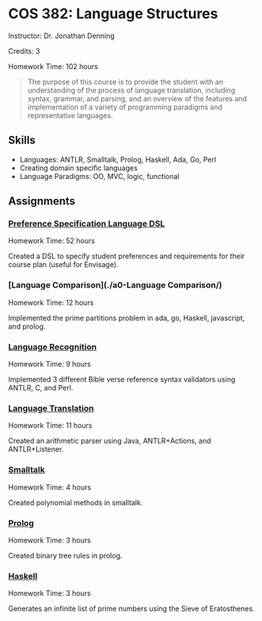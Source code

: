 # COS 382: Language Structures

<class redacted from public repo to protect from cheating>

Instructor: Dr. Jonathan Denning

Credits: 3

Homework Time: 102 hours

> The purpose of this course is to provide the student with an understanding of the process of language translation, including syntax, grammar, and parsing, and an overview of the features and implementation of a variety of programming paradigms and representative languages.

## Skills

- Languages: ANTLR, Smalltalk, Prolog, Haskell, Ada, Go, Perl
- Creating domain specific languages
- Language Paradigms: OO, MVC, logic, functional

## Assignments

### [Preference Specification Language DSL](https://repo.cse.taylor.edu/rswanson/dsl)

Homework Time: 52 hours

Created a DSL to specify student preferences and requirements for their course plan (useful for Envisage).

### [Language Comparison](./a0-Language Comparison/)

Homework Time: 12 hours

Implemented the prime partitions problem in ada, go, Haskell, javascript, and prolog.

### [Language Recognition](./01-language-recognition/)

Homework Time: 9 hours

Implemented 3 different Bible verse reference syntax validators using ANTLR, C, and Perl.

### [Language Translation](./a2-language-translation/)

Homework Time: 11 hours

Created an arithmetic parser using Java, ANTLR+Actions, and ANTLR+Listener.

### [Smalltalk](./a3-smalltalk/)

Homework Time: 4 hours

Created polynomial methods in smalltalk.

### [Prolog](./a4-prolog/)

Homework Time: 3 hours

Created binary tree rules in prolog.

### [Haskell](./a5-haskell/)

Homework Time: 3 hours

Generates an infinite list of prime numbers using the Sieve of Eratosthenes.

